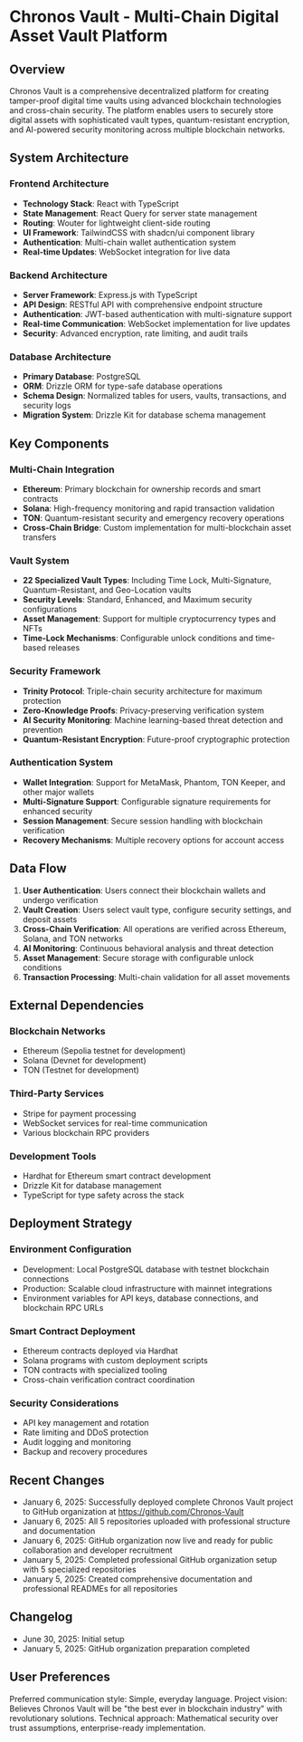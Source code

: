 # Chronos Vault - Multi-Chain Digital Asset Vault Platform

## Overview

Chronos Vault is a comprehensive decentralized platform for creating tamper-proof digital time vaults using advanced blockchain technologies and cross-chain security. The platform enables users to securely store digital assets with sophisticated vault types, quantum-resistant encryption, and AI-powered security monitoring across multiple blockchain networks.

## System Architecture

### Frontend Architecture
- **Technology Stack**: React with TypeScript
- **State Management**: React Query for server state management
- **Routing**: Wouter for lightweight client-side routing
- **UI Framework**: TailwindCSS with shadcn/ui component library
- **Authentication**: Multi-chain wallet authentication system
- **Real-time Updates**: WebSocket integration for live data

### Backend Architecture
- **Server Framework**: Express.js with TypeScript
- **API Design**: RESTful API with comprehensive endpoint structure
- **Authentication**: JWT-based authentication with multi-signature support
- **Real-time Communication**: WebSocket implementation for live updates
- **Security**: Advanced encryption, rate limiting, and audit trails

### Database Architecture
- **Primary Database**: PostgreSQL
- **ORM**: Drizzle ORM for type-safe database operations
- **Schema Design**: Normalized tables for users, vaults, transactions, and security logs
- **Migration System**: Drizzle Kit for database schema management

## Key Components

### Multi-Chain Integration
- **Ethereum**: Primary blockchain for ownership records and smart contracts
- **Solana**: High-frequency monitoring and rapid transaction validation
- **TON**: Quantum-resistant security and emergency recovery operations
- **Cross-Chain Bridge**: Custom implementation for multi-blockchain asset transfers

### Vault System
- **22 Specialized Vault Types**: Including Time Lock, Multi-Signature, Quantum-Resistant, and Geo-Location vaults
- **Security Levels**: Standard, Enhanced, and Maximum security configurations
- **Asset Management**: Support for multiple cryptocurrency types and NFTs
- **Time-Lock Mechanisms**: Configurable unlock conditions and time-based releases

### Security Framework
- **Trinity Protocol**: Triple-chain security architecture for maximum protection
- **Zero-Knowledge Proofs**: Privacy-preserving verification system
- **AI Security Monitoring**: Machine learning-based threat detection and prevention
- **Quantum-Resistant Encryption**: Future-proof cryptographic protection

### Authentication System
- **Wallet Integration**: Support for MetaMask, Phantom, TON Keeper, and other major wallets
- **Multi-Signature Support**: Configurable signature requirements for enhanced security
- **Session Management**: Secure session handling with blockchain verification
- **Recovery Mechanisms**: Multiple recovery options for account access

## Data Flow

1. **User Authentication**: Users connect their blockchain wallets and undergo verification
2. **Vault Creation**: Users select vault type, configure security settings, and deposit assets
3. **Cross-Chain Verification**: All operations are verified across Ethereum, Solana, and TON networks
4. **AI Monitoring**: Continuous behavioral analysis and threat detection
5. **Asset Management**: Secure storage with configurable unlock conditions
6. **Transaction Processing**: Multi-chain validation for all asset movements

## External Dependencies

### Blockchain Networks
- Ethereum (Sepolia testnet for development)
- Solana (Devnet for development)
- TON (Testnet for development)

### Third-Party Services
- Stripe for payment processing
- WebSocket services for real-time communication
- Various blockchain RPC providers

### Development Tools
- Hardhat for Ethereum smart contract development
- Drizzle Kit for database management
- TypeScript for type safety across the stack

## Deployment Strategy

### Environment Configuration
- Development: Local PostgreSQL database with testnet blockchain connections
- Production: Scalable cloud infrastructure with mainnet integrations
- Environment variables for API keys, database connections, and blockchain RPC URLs

### Smart Contract Deployment
- Ethereum contracts deployed via Hardhat
- Solana programs with custom deployment scripts
- TON contracts with specialized tooling
- Cross-chain verification contract coordination

### Security Considerations
- API key management and rotation
- Rate limiting and DDoS protection
- Audit logging and monitoring
- Backup and recovery procedures

## Recent Changes

- January 6, 2025: Successfully deployed complete Chronos Vault project to GitHub organization at https://github.com/Chronos-Vault
- January 6, 2025: All 5 repositories uploaded with professional structure and documentation
- January 6, 2025: GitHub organization now live and ready for public collaboration and developer recruitment
- January 5, 2025: Completed professional GitHub organization setup with 5 specialized repositories
- January 5, 2025: Created comprehensive documentation and professional READMEs for all repositories

## Changelog

- June 30, 2025: Initial setup
- January 5, 2025: GitHub organization preparation completed

## User Preferences

Preferred communication style: Simple, everyday language.
Project vision: Believes Chronos Vault will be "the best ever in blockchain industry" with revolutionary solutions.
Technical approach: Mathematical security over trust assumptions, enterprise-ready implementation.